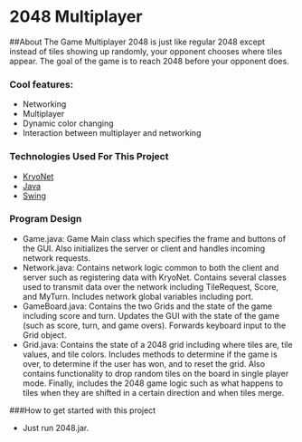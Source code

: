 2048 Multiplayer
================

##About The Game
Multiplayer 2048 is just like regular 2048 except instead of tiles showing up randomly, your opponent chooses where tiles appear. The goal of the game is to reach 2048 before your opponent does.

### Cool features:
* Networking
* Multiplayer
* Dynamic color changing
* Interaction between multiplayer and networking

### Technologies Used For This Project 
* [KryoNet](https://github.com/EsotericSoftware/kryonet)
* [Java](https://www.oracle.com/java/index.html)
* [Swing](http://docs.oracle.com/javase/7/docs/api/javax/swing/package-summary.html)

### Program Design
* Game.java: Game Main class which specifies the frame and buttons of the GUI. Also initializes the server or client and handles incoming network requests.
* Network.java: Contains network logic common to both the client and server such as registering data with KryoNet. Contains several classes used to transmit data over the network including TileRequest, Score, and MyTurn. Includes network global variables including port.
* GameBoard.java: Contains the two Grids and the state of the game including score and turn. Updates the GUI with the state of the game (such as score, turn, and game overs). Forwards keyboard input to the Grid object. 
* Grid.java: Contains the state of a 2048 grid including where tiles are, tile values, and tile colors. Includes methods to determine if the game is over, to determine if the user has won, and to reset the grid. Also contains functionality to drop random tiles on the board in single player mode. Finally, includes the 2048 game logic such as what happens to tiles when they are shifted in a certain direction and when tiles merge.

###How to get started with this project
* Just run 2048.jar.
